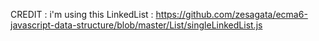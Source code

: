 

CREDIT : 
i'm using this LinkedList :
https://github.com/zesagata/ecma6-javascript-data-structure/blob/master/List/singleLinkedList.js
